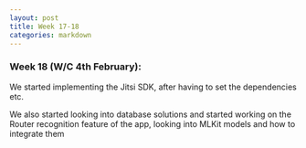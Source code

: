 ```yaml
---
layout: post
title: Week 17-18
categories: markdown
---
```

### Week 18 (W/C 4th February):

We started implementing the Jitsi SDK, after having to set the dependencies etc.

We also started looking into database solutions and started working on the Router recognition feature of the app, looking into MLKit models and how to integrate them